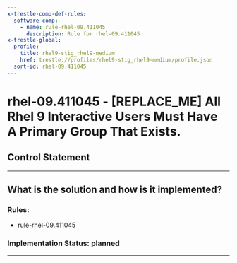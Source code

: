 ```yaml
---
x-trestle-comp-def-rules:
  software-comp:
    - name: rule-rhel-09.411045
      description: Rule for rhel-09.411045
x-trestle-global:
  profile:
    title: rhel9-stig_rhel9-medium
    href: trestle://profiles/rhel9-stig_rhel9-medium/profile.json
  sort-id: rhel-09.411045
---
```


# rhel-09.411045 - \[REPLACE_ME\] All Rhel 9 Interactive Users Must Have A Primary Group That Exists.

## Control Statement

______________________________________________________________________

## What is the solution and how is it implemented?

<!-- For implementation status enter one of: implemented, partial, planned, alternative, not-applicable -->

<!-- Note that the list of rules under ### Rules: is read-only and changes will not be captured after assembly to JSON -->

<!-- Add control implementation description here for control: rhel-09.411045 -->

### Rules:

  - rule-rhel-09.411045

### Implementation Status: planned

______________________________________________________________________
